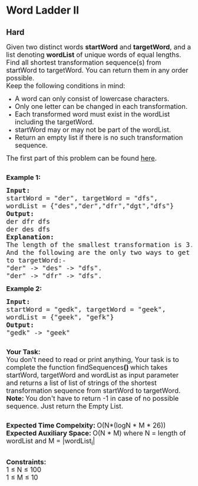 # Word Ladder II
## Hard
<div class="problems_problem_content__Xm_eO" style="user-select: auto;"><p style="user-select: auto;"><span style="font-size: 18px; user-select: auto;">Given two distinct words <strong style="user-select: auto;">startWord</strong> and <strong style="user-select: auto;">targetWord</strong>, and a list&nbsp;denoting <strong style="user-select: auto;">wordList</strong>&nbsp;of unique words of equal lengths. </span> <span style="font-size: 18px; user-select: auto;">Find all shortest transformation sequence(s) from startWord to targetWord. You can return them in any order possible.</span><br style="user-select: auto;">
<span style="font-size: 18px; user-select: auto;">Keep&nbsp;the following conditions in mind:</span></p>

<ul style="user-select: auto;">
	<li style="user-select: auto;"><span style="font-size: 18px; user-select: auto;">A word can only consist of lowercase characters.</span></li>
	<li style="user-select: auto;"><span style="font-size: 18px; user-select: auto;">Only one letter can be changed in each transformation.</span></li>
	<li style="user-select: auto;"><span style="font-size: 18px; user-select: auto;">Each transformed word must exist in the wordList including the targetWord.</span></li>
	<li style="user-select: auto;"><span style="font-size: 18px; user-select: auto;">startWord may or may not be part of the&nbsp;wordList.</span><span style="font-size: 18px; user-select: auto;"> </span></li>
	<li style="user-select: auto;"><span style="font-size: 18px; user-select: auto;">Return an empty list if there is no such transformation sequence.</span></li>
</ul>

<p style="user-select: auto;"><span style="font-size: 18px; user-select: auto;">The first part of this problem can be found <a href="https://practice.geeksforgeeks.org/problems/word-ladder/1/" style="user-select: auto;">here</a>.</span></p>

<p style="user-select: auto;"><br style="user-select: auto;">
<strong style="user-select: auto;"><span style="font-size: 18px; user-select: auto;">Example 1:</span></strong></p>

<pre style="user-select: auto;"><strong style="user-select: auto;"><span style="font-size: 18px; user-select: auto;">Input:
</span></strong><span style="font-size: 18px; user-select: auto;">startWord = "der", targetWord = "dfs",
wordList = {"des","der","dfr","dgt","dfs"}
<strong style="user-select: auto;">Output:
</strong>der dfr dfs
der des dfs
<strong style="user-select: auto;">Explanation:
</strong>The length of the smallest transformation is 3.
And the following are the only two ways to get
to targetWord:-
"der" -&gt; "des" -&gt; "dfs".</span>
<span style="font-size: 18px; user-select: auto;">"der" -&gt; "dfr" -&gt; "dfs".</span>
</pre>

<p style="user-select: auto;"><span style="font-size: 18px; user-select: auto;"><strong style="user-select: auto;">Example 2:</strong></span></p>

<pre style="user-select: auto;"><span style="font-size: 18px; user-select: auto;"><strong style="user-select: auto;">Input:
</strong>startWord = "gedk", targetWord = "geek", 
wordList = {"geek", "gefk"}
<strong style="user-select: auto;">Output:
</strong>"gedk" -&gt; "geek"</span>
</pre>

<p style="user-select: auto;"><br style="user-select: auto;">
<span style="font-size: 18px; user-select: auto;"><strong style="user-select: auto;">Your Task:</strong><br style="user-select: auto;">
You don't need to read or print anything, Your task is to complete the function&nbsp;findSequences<strong style="user-select: auto;">()&nbsp;</strong>which takes startWord, targetWord and wordList as input parameter and returns a list of list of strings of the shortest transformation sequence from startWord to targetWord.<br style="user-select: auto;">
<strong style="user-select: auto;">Note: </strong>You don't have to return -1 in case of no possible sequence. Just return the Empty List.</span></p>

<p style="user-select: auto;"><br style="user-select: auto;">
<span style="font-size: 18px; user-select: auto;"><strong style="user-select: auto;">Expected Time Compelxity:&nbsp;</strong>O(N*(logN * M * 26))<br style="user-select: auto;">
<strong style="user-select: auto;">Expected Auxiliary Space:&nbsp;</strong>O(N * M) where N = length of wordList and M = |wordList<sub style="user-select: auto;">i</sub>|</span></p>

<p style="user-select: auto;"><br style="user-select: auto;">
<span style="font-size: 18px; user-select: auto;"><strong style="user-select: auto;">Constraints:</strong><br style="user-select: auto;">
1 ≤ N ≤ 100<br style="user-select: auto;">
1 ≤ M ≤ 10</span></p>
</div>